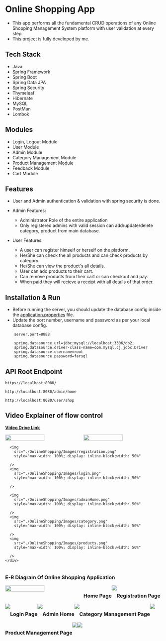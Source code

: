 # Online Shopping App

- This app performs all the fundamental CRUD operations of any Online Shopping Management System platform with user validation at every step.
- This project is fully developed by me.

## Tech Stack

- Java
- Spring Framework
- Spring Boot
- Spring Data JPA
- Spring Security
- Thymeleaf
- Hibernate
- MySQL
- PostMan
- Lombok

## Modules

- Login, Logout Module
- User Module
- Admin Module
- Category Management Module
- Product Management Module
- Feedback Module
- Cart Module

## Features

- User and Admin authentication & validation with spring security is done.
- Admin Features:

  - Administrator Role of the entire application
  - Only registered admins with valid session can add/update/delete category, product from main database.

- User Features:
  - A user can register himself or herself on the platform.
  - He/She can check the all products and can check products by category.
  - He/She can view the product's all details.
  - User can add products to their cart.
  - Can remove products from their cart or can checkout and pay.
  - When paid they will recieve a receipt with all details of that order.

## Installation & Run

- Before running the server, you should update the database config inside the [application.properties](https://github.com/mrFarooque/OnlineShopping/blob/main/OnlineShopping/src/main/resources/application.properties) file.
- Update the port number, username and password as per your local database config.

```
    server.port=8888

    spring.datasource.url=jdbc:mysql://localhost:3306/db2;
    spring.datasource.driver-class-name=com.mysql.cj.jdbc.Driver
    spring.datasource.username=root
    spring.datasource.password=farsql

```

## API Root Endpoint

`https://localhost:8080/`

`http://localhost:8080/admin/home`

`http://localhost:8080/user/shop`

## Video Explainer of flow control

<a href="#">**Video Drive Link** </a>

<div style="display: flex;flex-wrap: wrap;">
      <img src="/OnlineShopping/Images/er-diagram.png" style="width: 50%" />
      <img
        src="./OnlineShopping/Images/home.png"
        style="max-width: 100%; display: inline-block;width: 50%"/>

      <img
        src="./OnlineShopping/Images/registration.png"
        style="max-width: 100%; display: inline-block;width: 50%"

      />
      <img
        src="./OnlineShopping/Images/login.png"
        style="max-width: 100%; display: inline-block;width: 50%"

      />

      <img
        src="./OnlineShopping/Images/adminHome.png"
        style="max-width: 100%; display: inline-block;width: 50%"

      />
      <img
        src="./OnlineShopping/Images/category.png"
        style="max-width: 100%; display: inline-block;width: 50%"

      />
      <img
        src="./OnlineShopping/Images/products.png"
        style="max-width: 100%; display: inline-block;width: 50%"

      />
    </div>

### E-R Diagram Of Online Shopping Application

---

<img src="./Images/er-diagram.png" style="width:50%;">

---

### Home Page

---

<img src="./Images/home.png" style="max-width: 100%; display: inline-block;" data-target="animated-image.originalImage">

---

### Registration Page

---

<img src="./Images/registration.png" style="max-width: 100%; display: inline-block;" data-target="animated-image.originalImage">

---

### Login Page

---

<img src="./Images/login.png" style="max-width: 100%; display: inline-block;" data-target="animated-image.originalImage">

---

### Admin Home

---

<img src="./Images/adminHome.png" style="max-width: 100%; display: inline-block;" data-target="animated-image.originalImage">

---

### Category Management Page

---

<img src="./Images/category.png" style="max-width: 100%; display: inline-block;" data-target="animated-image.originalImage">

---

### Product Management Page

---

<img src="./Images/products.png" style="max-width: 100%; display: inline-block;" data-target="animated-image.originalImage">

---

<img src="https://github.com/shivamgarg796/Spring-work/blob/master/Images/Thank-you-word-cloud.jpg?raw=true" style="max-width: 100%; display: inline-block;" data-target="animated-image.originalImage">

---
